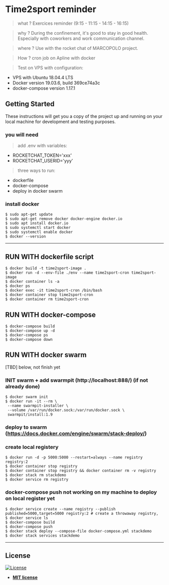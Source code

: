 # Time2sport reminder

> what ? Exercices reminder (9:15 - 11:15 - 14:15 - 16:15)

> why ? During the confinement, it's good to stay in good health. Especially with coworkers and work communication channel.

> where ? Use with the rocket chat of MARCOPOLO project.

> How ? cron job on Apline with docker

> Test on VPS with configuration:

- VPS with Ubuntu 18.04.4 LTS
- Docker version 19.03.6, build 369ce74a3c
- docker-compose version 1.17.1

## Getting Started

These instructions will get you a copy of the project up and running on your local machine for development and testing purposes.

### you will need

> add .env with variables:

- ROCKETCHAT_TOKEN='xxx'
- ROCKETCHAT_USERID='yyy'

> three ways to run:

- dockerfile
- docker-compose
- deploy in docker swarm

### install docker

```
$ sudo apt-get update
$ sudo apt-get remove docker docker-engine docker.io
$ sudo apt install docker.io
$ sudo systemctl start docker
$ sudo systemctl enable docker
$ docker --version
```

---

## RUN WITH dockerfile script

```
$ docker build -t time2sport-image .
$ docker run -d --env-file ./env --name time2sport-cron time2sport-image
$ docker container ls -a
$ docker ps
$ docker exec -it time2sport-cron /bin/bash
$ docker container stop time2sport-cron
$ docker container rm time2sport-cron
```

## RUN WITH docker-compose

```
$ docker-compose build
$ docker-compose up -d
$ docker-compose ps
$ docker-compose down
```

## RUN WITH docker swarm

[TBD] below, not finish yet

### INIT swarm + add swarmpit (http://localhost:888/) (if not already done)

```
$ docker swarm init
$ docker run -it --rm \
 --name swarmpit-installer \
 --volume /var/run/docker.sock:/var/run/docker.sock \
 swarmpit/install:1.9
```

### deploy to swarm (https://docs.docker.com/engine/swarm/stack-deploy/)

### create local registery

```
$ docker run -d -p 5000:5000 --restart=always --name registry registry:2
$ docker container stop registry
$ docker container stop registry && docker container rm -v registry
$ docker stack rm stackdemo
$ docker service rm registry
```

### docker-compose push not working on my machine to deploy on local register yet

```
$ docker service create --name registry --publish published=5000,target=5000 registry:2 # create a throwaway registry,
$ docker service ls
$ docker-compose build
$ docker-compose push
$ docker stack deploy --compose-file docker-compose.yml stackdemo
$ docker stack services stackdemo
```

---

## License

[![License](http://img.shields.io/:license-mit-blue.svg?style=flat-square)](http://badges.mit-license.org)

- **[MIT license](http://opensource.org/licenses/mit-license.php)**
